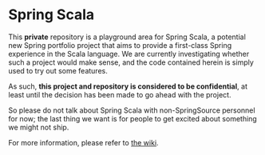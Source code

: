 Spring Scala
============

This **private** repository is a playground area for Spring Scala, a potential new Spring portfolio project that aims to provide a first-class Spring experience in the Scala language. We are currently investigating whether such a project would make sense, and the code contained herein is simply used to try out some features.

As such, **this project and repository is considered to be confidential**, at least until the decision has been made to go ahead with the project.

So please do not talk about Spring Scala with non-SpringSource personnel for now; the last thing we want is for people to get excited about something we might not ship.

For more information, please refer to [the wiki](https://wiki.springsource.com/display/~apoutsma/Spring+Scala).